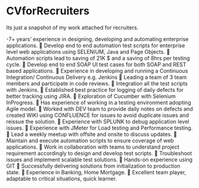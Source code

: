 # CVforRecruiters

Its just a snapshot of my work attached for recruiters. 

-7+ years’ experience in designing, developing and automating enterprise
applications.
 Develop end to end automation test scripts for enterprise level web applications
using SELENIUM, Java and Page Objects.
 Automation scripts lead to saving of 21K $ and a saving of 8hrs per testing cycle.
 Develop end to end SOAP UI test cases for both SOAP and REST based
applications.
 Experience in developing and running a Continuous Integration/ Continuous
Delivery e.g. Jenkins
 Leading a team of 3 team members and participate in code reviews.
 Integration all the test scripts with Jenkins.
 Established best practice for logging of daily defects for better tracking using
JIRA.
 Exploration of Cucumber with Selenium InProgress.
 Has experience of working in a testing environment adopting Agile model.
 Worked with DEV team to provide daily notes on defects and created WIKI using
CONFLUENCE for issues to avoid duplicate issues and reissue the solution.
 Experience with SPLUNK to debug application level issues.
 Experience with JMeter for Load testing and Performance testing.
 Lead a weekly meetup with offsite and onsite to discuss updates.
 Maintain and execute automation scripts to ensure coverage of web applications.
 Work in collaboration with teams to understand project requirement accordingly
to design and develop test scripts.
 Troubleshoot issues and implement scalable test solutions.
 Hands-on experience using GIT
 Successfully delivering solutions from initialization to production state.
 Experience in Banking, Home Mortgage.
 Excellent team player, adaptable to critical situations, quick learner.
